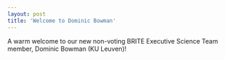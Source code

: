 ```yaml
---
layout: post
title: 'Welcome to Dominic Bowman'
---
```

A warm welcome to our new non-voting BRITE Executive Science Team member, Dominic Bowman (KU Leuven)!
